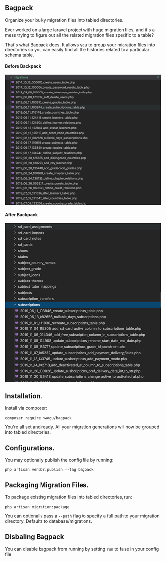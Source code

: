 ## Bagpack

Organize your bulky migration files into tabled directories.

Ever worked on a large laravel project with huge migration files, and it's a mess
trying to figure out all the related migration files specific to a table?

That's what Bagpack does. It allows you to group your migration files 
into directories so you can easily find all the histories related to a particular schema table.

#### Before Backpack
![alt text](before-bagpack.png?raw=true)

#### After Backpack
![alt text](after-bagpack.png?raw=true)

## Installation.

Install via composer: 

```composer require nwogu/bagpack```

You're all set and ready. All your migration generations will now be
grouped into tabled directories.

## Configurations.

You may optionally publish the config file by running:  

```php artisan vendor:publish --tag bagpack```  

## Packaging Migration Files.

To package existing migration files into tabled directories, run:

```php artisan migration:package``` 

You can optionally pass a ```--path``` flag to specify a full path to your
migration directory. Defaults to database/migrations.

## Disbaling Bagpack

You can disable bagpack from running by setting ```run``` to false in your config file